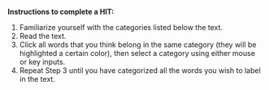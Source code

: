 **Instructions to complete a HIT:**
1. Familiarize yourself with the categories listed below the text. 
2. Read the text. 
3. Click all words that you think belong in the same category (they will be highlighted a certain color), then select a category using either mouse or key inputs. 
4. Repeat Step 3 until you have categorized all the words you wish to label in the text. 
